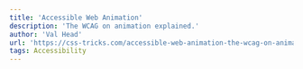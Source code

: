 ```yaml
---
title: 'Accessible Web Animation'
description: 'The WCAG on animation explained.'
author: 'Val Head'
url: 'https://css-tricks.com/accessible-web-animation-the-wcag-on-animation-explained/'
tags: Accessibility
---
```

